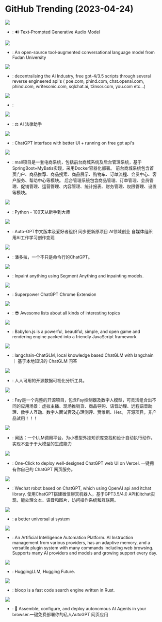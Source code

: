 # GitHub Trending (2023-04-24)

![](https://img.shields.io/badge/Python-New%202-green?style=flat-square&logo=appveyor)
- [](https://github.comundefined): 🔊 Text-Prompted Generative Audio Model

![](https://img.shields.io/badge/Python-New%201-green?style=flat-square&logo=appveyor)
- [](https://github.comundefined): An open-source tool-augmented conversational language model from Fudan University

![](https://img.shields.io/badge/Python-New%201-green?style=flat-square&logo=appveyor)
- [](https://github.comundefined): decentralising the Ai Industry, free gpt-4/3.5 scripts through several reverse engineered api's ( poe.com, phind.com, chat.openai.com, phind.com, writesonic.com, sqlchat.ai, t3nsor.com, you.com etc...)

![](https://img.shields.io/badge/Python-New%20292-green?style=flat-square&logo=appveyor)
- [](https://github.comundefined): 

![](https://img.shields.io/badge/TypeScript-New%20451-green?style=flat-square&logo=appveyor)
- [](https://github.comundefined): ⚖️ AI 法律助手

![](https://img.shields.io/badge/Python-New%20134-green?style=flat-square&logo=appveyor)
- [](https://github.comundefined): ChatGPT interface with better UI + running on free gpt api's

![](https://img.shields.io/badge/Java-New%20417-green?style=flat-square&logo=appveyor)
- [](https://github.comundefined): mall项目是一套电商系统，包括前台商城系统及后台管理系统，基于SpringBoot+MyBatis实现，采用Docker容器化部署。 前台商城系统包含首页门户、商品推荐、商品搜索、商品展示、购物车、订单流程、会员中心、客户服务、帮助中心等模块。 后台管理系统包含商品管理、订单管理、会员管理、促销管理、运营管理、内容管理、统计报表、财务管理、权限管理、设置等模块。

![](https://img.shields.io/badge/Python-New%20222-green?style=flat-square&logo=appveyor)
- [](https://github.comundefined): Python - 100天从新手到大师

![](https://img.shields.io/badge/Python-New%20371-green?style=flat-square&logo=appveyor)
- [](https://github.comundefined): Auto-GPT中文版本及爱好者组织 同步更新原项目 AI领域创业 自媒体组织 用AI工作学习创作变现

![](https://img.shields.io/badge/Python-New%20231-green?style=flat-square&logo=appveyor)
- [](https://github.comundefined): 潘多拉，一个不只是命令行的ChatGPT。

![](https://img.shields.io/badge/Jupyter%20Notebook-New%20213-green?style=flat-square&logo=appveyor)
- [](https://github.comundefined): Inpaint anything using Segment Anything and inpainting models.

![](https://img.shields.io/badge/JavaScript-New%2020-green?style=flat-square&logo=appveyor)
- [](https://github.comundefined): Superpower ChatGPT Chrome Extension

![](https://img.shields.io/badge/none-New%20206-green?style=flat-square&logo=appveyor)
- [](https://github.comundefined): 😎 Awesome lists about all kinds of interesting topics

![](https://img.shields.io/badge/TypeScript-New%2039-green?style=flat-square&logo=appveyor)
- [](https://github.comundefined): Babylon.js is a powerful, beautiful, simple, and open game and rendering engine packed into a friendly JavaScript framework.

![](https://img.shields.io/badge/Python-New%20180-green?style=flat-square&logo=appveyor)
- [](https://github.comundefined): langchain-ChatGLM, local knowledge based ChatGLM with langchain ｜ 基于本地知识的 ChatGLM 问答

![](https://img.shields.io/badge/Java-New%2079-green?style=flat-square&logo=appveyor)
- [](https://github.comundefined): 人人可用的开源数据可视化分析工具。

![](https://img.shields.io/badge/JavaScript-New%2084-green?style=flat-square&logo=appveyor)
- [](https://github.comundefined): Fay是一个完整的开源项目，包含Fay控制器及数字人模型，可灵活组合出不同的应用场景：虚拟主播、现场推销货、商品导购、语音助理、远程语音助理、数字人互动、数字人面试官及心理测评、贾维斯、Her。 开源项目，非产品试用！！！

![](https://img.shields.io/badge/CSS-New%2096-green?style=flat-square&logo=appveyor)
- [](https://github.comundefined): 闻达：一个LLM调用平台。为小模型外挂知识库查找和设计自动执行动作，实现不亚于于大模型的生成能力

![](https://img.shields.io/badge/TypeScript-New%20356-green?style=flat-square&logo=appveyor)
- [](https://github.comundefined): One-Click to deploy well-designed ChatGPT web UI on Vercel. 一键拥有你自己的 ChatGPT 网页服务。

![](https://img.shields.io/badge/Python-New%20100-green?style=flat-square&logo=appveyor)
- [](https://github.comundefined): Wechat robot based on ChatGPT, which using OpenAI api and itchat library. 使用ChatGPT搭建微信聊天机器人，基于GPT3.5/4.0 API和itchat实现，能处理文本、语音和图片，访问操作系统和互联网。

![](https://img.shields.io/badge/TypeScript-New%2025-green?style=flat-square&logo=appveyor)
- [](https://github.comundefined): a better universal ui system

![](https://img.shields.io/badge/Python-New%20118-green?style=flat-square&logo=appveyor)
- [](https://github.comundefined): An Artificial Intelligence Automation Platform. AI Instruction management from various providers, has an adaptive memory, and a versatile plugin system with many commands including web browsing. Supports many AI providers and models and growing support every day.

![](https://img.shields.io/badge/Jupyter%20Notebook-New%20347-green?style=flat-square&logo=appveyor)
- [](https://github.comundefined): HuggingLLM, Hugging Future.

![](https://img.shields.io/badge/TypeScript-New%20579-green?style=flat-square&logo=appveyor)
- [](https://github.comundefined): bloop is a fast code search engine written in Rust.

![](https://img.shields.io/badge/TypeScript-New%20148-green?style=flat-square&logo=appveyor)
- [](https://github.comundefined): 🤖 Assemble, configure, and deploy autonomous AI Agents in your browser.一键免费部署你的私人AutoGPT 网页应用

